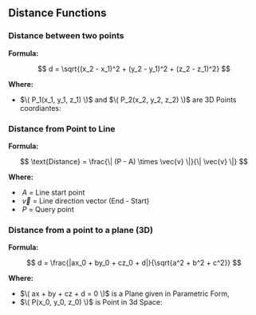 ## Distance Functions

### Distance between two points

**Formula:**

$$ 
d = \sqrt{(x_2 - x_1)^2 + (y_2 - y_1)^2 + (z_2 - z_1)^2}
$$ 

**Where:** 
- $\( P_1(x_1, y_1, z_1) \)$ and $\( P_2(x_2, y_2, z_2) \)$ are 3D Points coordiantes:


### Distance from Point to Line 

**Formula:**

$$ \text{Distance} = \frac{\| (P - A) \times \vec{v} \|}{\| \vec{v} \|} $$ 

**Where:** 
- $\ A$ = Line start point 
- $\ \vec{v}$ = Line direction vector (End - Start) 
- $\ P$ = Query point


### Distance from a point to a plane (3D)

**Formula:**

$$
d = \frac{|ax_0 + by_0 + cz_0 + d|}{\sqrt{a^2 + b^2 + c^2}}
$$

**Where:** 
- $\( ax + by + cz + d = 0 \)$ is a Plane given in Parametric Form,
- $\( P(x_0, y_0, z_0) \)$ is Point in 3d Space: